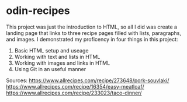 # odin-recipes
This project was just the introduction to HTML, so all I did was create a landing page that links to three recipe pages filled with lists, paragraphs, and images.
I demonstrated my proficency in four things in this project:
1. Basic HTML setup and useage
2. Working with text and lists in HTML
3. Working with images and links in HTML
4. Using Git in an useful manner

Sources:
https://www.allrecipes.com/recipe/273648/pork-souvlaki/
https://www.allrecipes.com/recipe/16354/easy-meatloaf/
https://www.allrecipes.com/recipe/233023/taco-dinner/